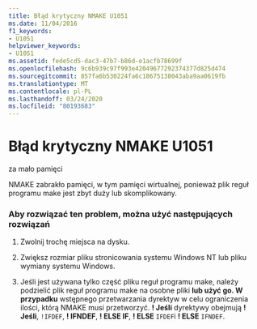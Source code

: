 ```yaml
---
title: Błąd krytyczny NMAKE U1051
ms.date: 11/04/2016
f1_keywords:
- U1051
helpviewer_keywords:
- U1051
ms.assetid: fede5cd5-dac3-47b7-b86d-e1acfb78699f
ms.openlocfilehash: 9c6b939c97f993e42049677292374377d825d474
ms.sourcegitcommit: 857fa6b530224fa6c18675138043aba9aa0619fb
ms.translationtype: MT
ms.contentlocale: pl-PL
ms.lasthandoff: 03/24/2020
ms.locfileid: "80193683"
---
```

# <a name="nmake-fatal-error-u1051"></a>Błąd krytyczny NMAKE U1051

za mało pamięci

NMAKE zabrakło pamięci, w tym pamięci wirtualnej, ponieważ plik reguł programu make jest zbyt duży lub skomplikowany.

### <a name="to-fix-by-using-the-following-possible-solutions"></a>Aby rozwiązać ten problem, można użyć następujących rozwiązań

1. Zwolnij trochę miejsca na dysku.

1. Zwiększ rozmiar pliku stronicowania systemu Windows NT lub pliku wymiany systemu Windows.

1. Jeśli jest używana tylko część pliku reguł programu make, należy podzielić plik reguł programu make na osobne pliki **lub użyć go. W przypadku** wstępnego przetwarzania dyrektyw w celu ograniczenia ilości, którą NMAKE musi przetworzyć. **! Jeśli** dyrektywy obejmują **! Jeśli**, `!IFDEF`, **! IFNDEF**, **! ELSE IF**, **! ELSE** `IFDEF`i **! ELSE** `IFNDEF`.
